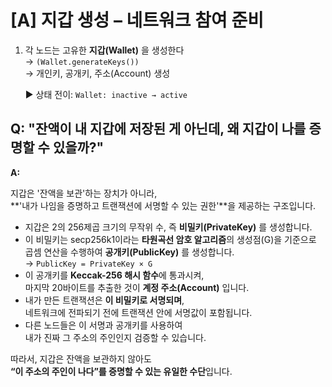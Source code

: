 # [A] 지갑 생성 – 네트워크 참여 준비

1. 각 노드는 고유한 **지갑(Wallet)** 을 생성한다  
   → `(Wallet.generateKeys())`  
   → 개인키, 공개키, 주소(Account) 생성

   ▶️ 상태 전이: `Wallet: inactive → active`

## **Q:** "잔액이 내 지갑에 저장된 게 아닌데, 왜 지갑이 나를 증명할 수 있을까?"

**A:**

지갑은 '잔액을 보관'하는 장치가 아니라,  
**'내가 나임을 증명하고 트랜잭션에 서명할 수 있는 권한'**을 제공하는 구조입니다.

- 지갑은 2의 256제곱 크기의 무작위 수, 즉 **비밀키(PrivateKey)** 를 생성합니다.
- 이 비밀키는 secp256k1이라는 **타원곡선 암호 알고리즘**의 생성점(G)을 기준으로  
  곱셈 연산을 수행하여 **공개키(PublicKey)** 를 생성합니다.  
  → `PublicKey = PrivateKey × G`
- 이 공개키를 **Keccak-256 해시 함수**에 통과시켜,  
  마지막 20바이트를 추출한 것이 **계정 주소(Account)** 입니다.
- 내가 만든 트랜잭션은 **이 비밀키로 서명되며**,  
  네트워크에 전파되기 전에 트랜잭션 안에 서명값이 포함됩니다.
- 다른 노드들은 이 서명과 공개키를 사용하여  
  내가 진짜 그 주소의 주인인지 검증할 수 있습니다.

따라서, 지갑은 잔액을 보관하지 않아도  
**“이 주소의 주인이 나다”를 증명할 수 있는 유일한 수단**입니다.
